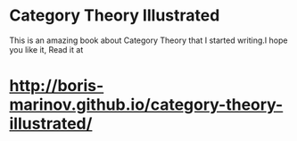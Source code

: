 Category Theory Illustrated
===

This is an amazing book about Category Theory that I started writing.I hope you like it, Read it  at

http://boris-marinov.github.io/category-theory-illustrated/
==

